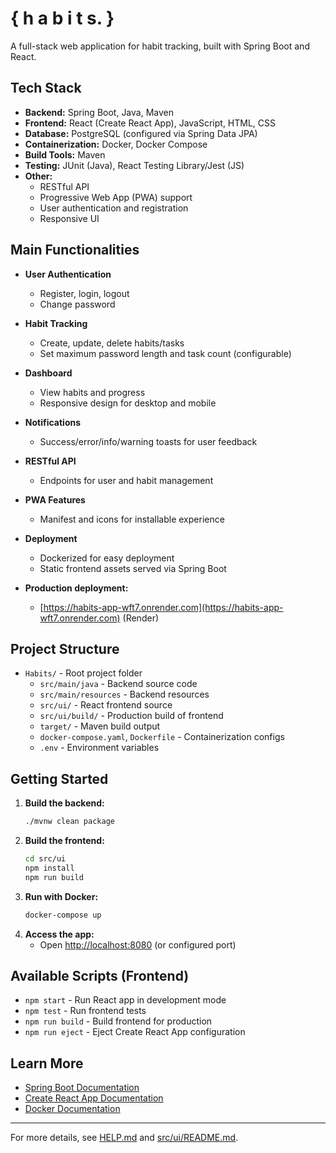 # { h a b i t s. }

A full-stack web application for habit tracking, built with Spring Boot and React.

## Tech Stack

- **Backend:** Spring Boot, Java, Maven
- **Frontend:** React (Create React App), JavaScript, HTML, CSS
- **Database:** PostgreSQL (configured via Spring Data JPA)
- **Containerization:** Docker, Docker Compose
- **Build Tools:** Maven
- **Testing:** JUnit (Java), React Testing Library/Jest (JS)
- **Other:** 
  - RESTful API
  - Progressive Web App (PWA) support
  - User authentication and registration
  - Responsive UI

## Main Functionalities

- **User Authentication**
  - Register, login, logout
  - Change password

- **Habit Tracking**
  - Create, update, delete habits/tasks
  - Set maximum password length and task count (configurable)

- **Dashboard**
  - View habits and progress
  - Responsive design for desktop and mobile

- **Notifications**
  - Success/error/info/warning toasts for user feedback

- **RESTful API**
  - Endpoints for user and habit management

- **PWA Features**
  - Manifest and icons for installable experience

- **Deployment**
  - Dockerized for easy deployment
  - Static frontend assets served via Spring Boot

- **Production deployment:** 
   - [https://habits-app-wft7.onrender.com](https://habits-app-wft7.onrender.com) (Render)

## Project Structure

- `Habits/` - Root project folder
  - `src/main/java` - Backend source code
  - `src/main/resources` - Backend resources
  - `src/ui/` - React frontend source
  - `src/ui/build/` - Production build of frontend
  - `target/` - Maven build output
  - `docker-compose.yaml`, `Dockerfile` - Containerization configs
  - `.env` - Environment variables

## Getting Started

1. **Build the backend:**
   ```sh
   ./mvnw clean package
   ```
2. **Build the frontend:**
   ```sh
   cd src/ui
   npm install
   npm run build
   ```
3. **Run with Docker:**
   ```sh
   docker-compose up
   ```
4. **Access the app:**
   - Open [http://localhost:8080](http://localhost:8080) (or configured port)

## Available Scripts (Frontend)

- `npm start` - Run React app in development mode
- `npm test` - Run frontend tests
- `npm run build` - Build frontend for production
- `npm run eject` - Eject Create React App configuration

## Learn More

- [Spring Boot Documentation](https://spring.io/projects/spring-boot)
- [Create React App Documentation](https://facebook.github.io/create-react-app/docs/getting-started)
- [Docker Documentation](https://docs.docker.com/)

---

For more details, see [HELP.md](Habits/HELP.md) and [src/ui/README.md](Habits/src/ui/README.md).
